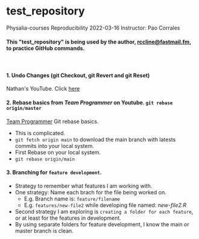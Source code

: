 # test_repository
Physalia-courses Reproducibility 2022-03-16
Instructor:  Pao Corrales  

#### This "test_repository" is being used by the author, rccline@fastmail.fm, to practice GitHub commands.  

<br> 

#### 1. Undo Changes (git Checkout, git Revert and git Reset)
Nathan's YouTube.  Click [here](https://www.youtube.com/watch?v=UmE0uf5UMzA&t=229) 

#### 2. Rebase basics from *Team Programmer* on Youtube. `git rebase origin/master`   

[Team Programmer](https://www.youtube.com/watch?v=gkGZzd9c4ow&t=195s) Git rebase basics. 
- This is complicated.  
- `git fetch origin main` to download the main branch with latests commits into your local system.   
- First Rebase on your local system.  
- `git rebase origin/main` 

#### 3. Branching for **`feature development`**. 
  - Strategy to remember what features I am working with.  
  - One strategy:  Name each brach for the file being worked on.
    - E.g.  Branch name is:  `feature/filename`  
    - E.g. `features/new-file2` while developing file named:  *new-file2.R*
  - Second strategy I am exploring is `creating a folder for each feature`, or at least for the features in development.  
  - By using separate folders for feature development, I know the main or master branch is clean.  
  
  
